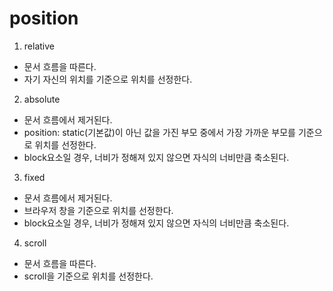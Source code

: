 # position

1. relative

- 문서 흐름을 따른다.
- 자기 자신의 위치를 기준으로 위치를 선정한다.

2. absolute

- 문서 흐름에서 제거된다.
- position: static(기본값)이 아닌 값을 가진 부모 중에서 가장 가까운 부모를 기준으로 위치를 선정한다.
- block요소일 경우, 너비가 정해져 있지 않으면 자식의 너비만큼 축소된다.

3. fixed

- 문서 흐름에서 제거된다.
- 브라우저 창을 기준으로 위치를 선정한다.
- block요소일 경우, 너비가 정해져 있지 않으면 자식의 너비만큼 축소된다.

4. scroll

- 문서 흐름을 따른다.
- scroll을 기준으로 위치를 선정한다.
